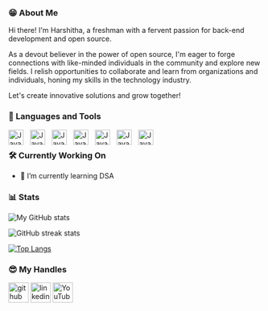 ### 😁 About Me

Hi there! I'm Harshitha, a freshman with a fervent passion for back-end development and open source.

As a devout believer in the power of open source, I'm eager to forge connections with like-minded individuals in the community and explore new fields. I relish opportunities to collaborate and learn from organizations and individuals, honing my skills in the technology industry.

Let's create innovative solutions and grow together!

### 🧰 Languages and Tools

<img align="left" alt="Java" width="30px" style="padding-right:10px;" src="https://cdn.jsdelivr.net/gh/devicons/devicon/icons/c/c-original.svg" />
<img align="left" alt="Java" width="30px" style="padding-right:10px;" src="https://cdn.jsdelivr.net/gh/devicons/devicon/icons/java/java-original.svg" />
<img align="left" alt="Java" width="30px" style="padding-right:10px;" src="https://cdn.jsdelivr.net/gh/devicons/devicon/icons/mysql/mysql-original-wordmark.svg" />
<img align="left" alt="Java" width="30px" style="padding-right:10px;" src="https://cdn.jsdelivr.net/gh/devicons/devicon/icons/python/python-original-wordmark.svg" />
<img align="left" alt="Java" width="30px" style="padding-right:10px;" src="https://cdn.jsdelivr.net/gh/devicons/devicon/icons/bootstrap/bootstrap-original-wordmark.svg" />
<img align="left" alt="Java" width="30px" style="padding-right:10px;" src="https://cdn.jsdelivr.net/gh/devicons/devicon/icons/html5/html5-original-wordmark.svg" />
<img align="left" alt="Java" width="30px" style="padding-right:10px;" src="https://cdn.jsdelivr.net/gh/devicons/devicon/icons/css3/css3-original-wordmark.svg" />
<br />

### 🛠️ Currently Working On

- 🌱 I’m currently learning DSA

### 📊 Stats

![My GitHub stats](https://github-readme-stats.vercel.app/api?username=harshithasudhakar&show_icons=true&theme=gruvbox)

<!-- ![GitHub Streak](https://streak-stats.demolab.com?user=harshithasudhakar&theme=gruvbox&border_radius=4.5) -->

![GitHub streak stats](https://streak-stats.demolab.com/?user=harshithasudhakar)

[![Top Langs](https://github-readme-stats.vercel.app/api/top-langs/?username=harshithasudhakar)](https://github.com/anuraghazra/github-readme-stats)

### 😎 My Handles

[<img src='https://cdn.jsdelivr.net/npm/simple-icons@3.0.1/icons/github.svg' alt='github' height='40'>](https://github.com/harshithasudhakar)  [<img src='https://cdn.jsdelivr.net/npm/simple-icons@3.0.1/icons/linkedin.svg' alt='linkedin' height='40'>](https://www.linkedin.com/in/https://www.linkedin.com/in/harshitha-sudhakar//)  [<img src='https://cdn.jsdelivr.net/npm/simple-icons@3.0.1/icons/youtube.svg' alt='YouTube' height='40'>](https://www.youtube.com/channel/https://youtube.com/@harshithasudhakar)

